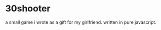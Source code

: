30shooter
=========

a small game i wrote as a gift for my girlfriend. written in pure javascript. 
